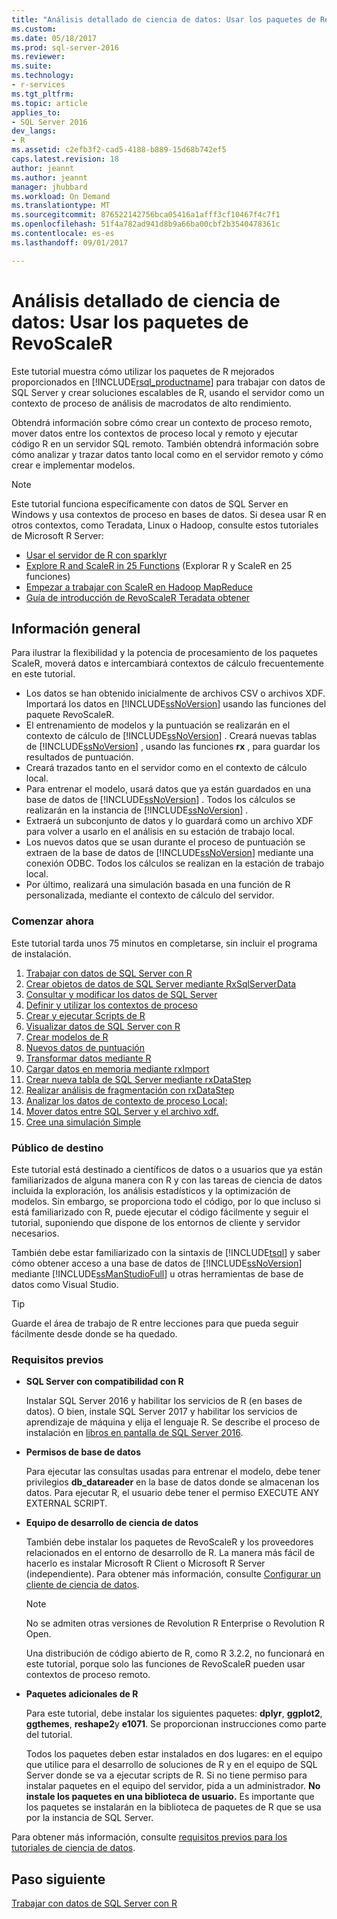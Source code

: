 ```yaml
---
title: "Análisis detallado de ciencia de datos: Usar los paquetes de RevoScaleR | Microsoft Docs"
ms.custom: 
ms.date: 05/18/2017
ms.prod: sql-server-2016
ms.reviewer: 
ms.suite: 
ms.technology:
- r-services
ms.tgt_pltfrm: 
ms.topic: article
applies_to:
- SQL Server 2016
dev_langs:
- R
ms.assetid: c2efb3f2-cad5-4188-b889-15d68b742ef5
caps.latest.revision: 18
author: jeannt
ms.author: jeannt
manager: jhubbard
ms.workload: On Demand
ms.translationtype: MT
ms.sourcegitcommit: 876522142756bca05416a1afff3cf10467f4c7f1
ms.openlocfilehash: 51f4a782ad941d8b9a66ba00cbf2b3540478361c
ms.contentlocale: es-es
ms.lasthandoff: 09/01/2017

---
```

# <a name="data-science-deep-dive-using-the-revoscaler-packages"></a>Análisis detallado de ciencia de datos: Usar los paquetes de RevoScaleR

Este tutorial muestra cómo utilizar los paquetes de R mejorados proporcionados en [!INCLUDE[rsql_productname](../../includes/rsql-productname-md.md)] para trabajar con datos de SQL Server y crear soluciones escalables de R, usando el servidor como un contexto de proceso de análisis de macrodatos de alto rendimiento.

Obtendrá información sobre cómo crear un contexto de proceso remoto, mover datos entre los contextos de proceso local y remoto y ejecutar código R en un servidor SQL remoto. También obtendrá información sobre cómo analizar y trazar datos tanto local como en el servidor remoto y cómo crear e implementar modelos.

> [!NOTE]
> 
> Este tutorial funciona específicamente con datos de SQL Server en Windows y usa contextos de proceso en bases de datos. Si desea usar R en otros contextos, como Teradata, Linux o Hadoop, consulte estos tutoriales de Microsoft R Server: 
> + [Usar el servidor de R con sparklyr](https://msdn.microsoft.com/microsoft-r/microsoft-r-get-started-spark-interop)
> + [Explore R and ScaleR in 25 Functions](https://msdn.microsoft.com/microsoft-r/microsoft-r-tutorial-r2revoscaler) (Explorar R y ScaleR en 25 funciones)
> + [Empezar a trabajar con ScaleR en Hadoop MapReduce](https://msdn.microsoft.com/microsoft-r/scaler-hadoop-getting-started)
> + [Guía de introducción de RevoScaleR Teradata obtener](https://msdn.microsoft.com/microsoft-r/scaler-teradata-getting-started)

## <a name="overview"></a>Información general

Para ilustrar la flexibilidad y la potencia de procesamiento de los paquetes ScaleR, moverá datos e intercambiará contextos de cálculo frecuentemente en este tutorial.

+ Los datos se han obtenido inicialmente de archivos CSV o archivos XDF. Importará los datos en [!INCLUDE[ssNoVersion](../../includes/ssnoversion-md.md)] usando las funciones del paquete RevoScaleR.
+ El entrenamiento de modelos y la puntuación se realizarán en el contexto de cálculo de [!INCLUDE[ssNoVersion](../../includes/ssnoversion-md.md)] .
    Creará nuevas tablas de [!INCLUDE[ssNoVersion](../../includes/ssnoversion-md.md)] , usando las funciones **rx** , para guardar los resultados de puntuación.
+ Creará trazados tanto en el servidor como en el contexto de cálculo local.
+ Para entrenar el modelo, usará datos que ya están guardados en una base de datos de [!INCLUDE[ssNoVersion](../../includes/ssnoversion-md.md)] . Todos los cálculos se realizarán en la instancia de [!INCLUDE[ssNoVersion](../../includes/ssnoversion-md.md)] .
+ Extraerá un subconjunto de datos y lo guardará como un archivo XDF para volver a usarlo en el análisis en su estación de trabajo local.
+ Los nuevos datos que se usan durante el proceso de puntuación se extraen de la base de datos de [!INCLUDE[ssNoVersion](../../includes/ssnoversion-md.md)] mediante una conexión ODBC. Todos los cálculos se realizan en la estación de trabajo local.
+ Por último, realizará una simulación basada en una función de R personalizada, mediante el contexto de cálculo del servidor.

### <a name="get-started-now"></a>Comenzar ahora

Este tutorial tarda unos 75 minutos en completarse, sin incluir el programa de instalación.

1. [Trabajar con datos de SQL Server con R](../../advanced-analytics/tutorials/deepdive-work-with-sql-server-data-using-r.md)
2. [Crear objetos de datos de SQL Server mediante RxSqlServerData](../../advanced-analytics/tutorials/deepdive-create-sql-server-data-objects-using-rxsqlserverdata.md)
3. [Consultar y modificar los datos de SQL Server](../../advanced-analytics/tutorials/deepdive-query-and-modify-the-sql-server-data.md)
4. [Definir y utilizar los contextos de proceso](../../advanced-analytics/tutorials/deepdive-define-and-use-compute-contexts.md)
5. [Crear y ejecutar Scripts de R](../../advanced-analytics/tutorials/deepdive-create-and-run-r-scripts.md)
6. [Visualizar datos de SQL Server con R](../../advanced-analytics/tutorials/deepdive-visualize-sql-server-data-using-r.md)
7. [Crear modelos de R](../../advanced-analytics/tutorials/deepdive-create-models.md)
8. [Nuevos datos de puntuación](../../advanced-analytics/tutorials/deepdive-score-new-data.md)
9. [Transformar datos mediante R](../../advanced-analytics/tutorials/deepdive-transform-data-using-r.md)
10. [Cargar datos en memoria mediante rxImport](../../advanced-analytics/tutorials/deepdive-load-data-into-memory-using-rximport.md)
11. [Crear nueva tabla de SQL Server mediante rxDataStep](../../advanced-analytics/tutorials/deepdive-create-new-sql-server-table-using-rxdatastep.md)
12. [Realizar análisis de fragmentación con rxDataStep](../../advanced-analytics/tutorials/deepdive-perform-chunking-analysis-using-rxdatastep.md)
13. [Analizar los datos de contexto de proceso Local;](../../advanced-analytics/tutorials/deepdive-analyze-data-in-local-compute-context.md)
14. [Mover datos entre SQL Server y el archivo xdf.](../../advanced-analytics/tutorials/deepdive-move-data-between-sql-server-and-xdf-file.md)
15. [Cree una simulación Simple](../../advanced-analytics/tutorials/deepdive-create-a-simple-simulation.md)

### <a name="target-audience"></a>Público de destino

Este tutorial está destinado a científicos de datos o a usuarios que ya están familiarizados de alguna manera con R y con las tareas de ciencia de datos incluida la exploración, los análisis estadísticos y la optimización de modelos.  Sin embargo, se proporciona todo el código, por lo que incluso si está familiarizado con R, puede ejecutar el código fácilmente y seguir el tutorial, suponiendo que dispone de los entornos de cliente y servidor necesarios.

También debe estar familiarizado con la sintaxis de [!INCLUDE[tsql](../../includes/tsql-md.md)] y saber cómo obtener acceso a una base de datos de [!INCLUDE[ssNoVersion](../../includes/ssnoversion-md.md)] mediante [!INCLUDE[ssManStudioFull](../../includes/ssmanstudiofull-md.md)] u otras herramientas de base de datos como Visual Studio.
  
> [!TIP]
> Guarde el área de trabajo de R entre lecciones para que pueda seguir fácilmente desde donde se ha quedado.

### <a name="prerequisites"></a>Requisitos previos

- **SQL Server con compatibilidad con R**
  
    Instalar SQL Server 2016 y habilitar los servicios de R (en bases de datos). O bien, instale SQL Server 2017 y habilitar los servicios de aprendizaje de máquina y elija el lenguaje R. Se describe el proceso de instalación en [libros en pantalla de SQL Server 2016](http://msdn.microsoft.com/library/mt696069(SQL.130).aspx).
  
-  **Permisos de base de datos**
  
    Para ejecutar las consultas usadas para entrenar el modelo, debe tener privilegios **db_datareader** en la base de datos donde se almacenan los datos. Para ejecutar R, el usuario debe tener el permiso EXECUTE ANY EXTERNAL SCRIPT.

-   **Equipo de desarrollo de ciencia de datos**
  
    También debe instalar los paquetes de RevoScaleR y los proveedores relacionados en el entorno de desarrollo de R. La manera más fácil de hacerlo es instalar Microsoft R Client o Microsoft R Server (independiente). Para obtener más información, consulte [Configurar un cliente de ciencia de datos](http://msdn.microsoft.co/library/mt696067(SQL.130).aspx).
      
    > [!NOTE] 
    > No se admiten otras versiones de Revolution R Enterprise o Revolution R Open.
    > 
    > Una distribución de código abierto de R, como R 3.2.2, no funcionará en este tutorial, porque solo las funciones de RevoScaleR pueden usar contextos de proceso remoto.
  
-   **Paquetes adicionales de R**
  
    Para este tutorial, debe instalar los siguientes paquetes: **dplyr**, **ggplot2**, **ggthemes**, **reshape2**y **e1071**. Se proporcionan instrucciones como parte del tutorial.
  
    Todos los paquetes deben estar instalados en dos lugares: en el equipo que utilice para el desarrollo de soluciones de R y en el equipo de SQL Server donde se va a ejecutar scripts de R. Si no tiene permiso para instalar paquetes en el equipo del servidor, pida a un administrador. **No instale los paquetes en una biblioteca de usuario.** Es importante que los paquetes se instalarán en la biblioteca de paquetes de R que se usa por la instancia de SQL Server.

Para obtener más información, consulte [requisitos previos para los tutoriales de ciencia de datos](../../advanced-analytics/tutorials/walkthrough-prerequisites-for-data-science-walkthroughs.md).



## <a name="next-step"></a>Paso siguiente

[Trabajar con datos de SQL Server con R](../../advanced-analytics/tutorials/deepdive-work-with-sql-server-data-using-r.md)


